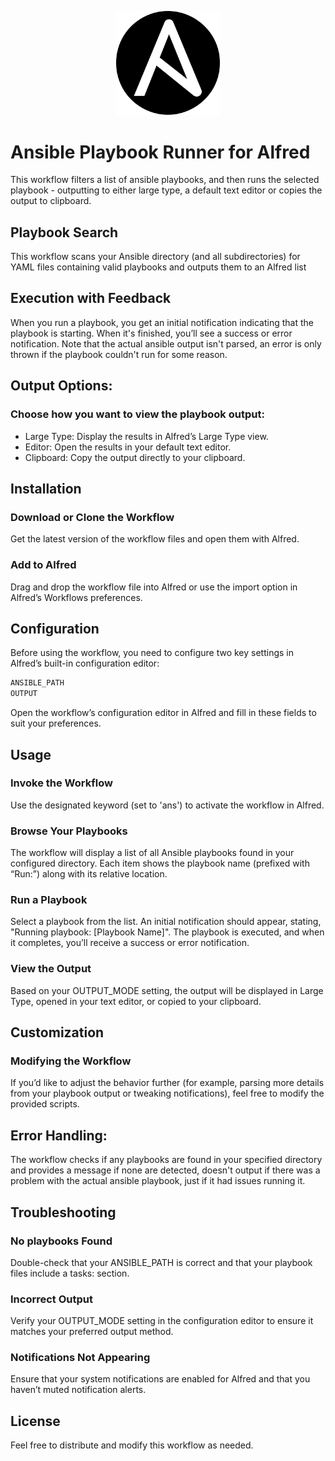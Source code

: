 <p align="center" width="100%">
    <img width="33%" src="./icon.png" alt="Ansible Logo" />
</p>


# Ansible Playbook Runner for Alfred

This workflow filters a list of ansible playbooks, and then runs the selected playbook - outputting to either large type, a default text editor or copies the output to clipboard.

## Playbook Search

This workflow scans your Ansible directory (and all subdirectories) for YAML files containing valid playbooks and outputs them to an Alfred list

## Execution with Feedback

When you run a playbook, you get an initial notification indicating that the playbook is starting. When it's finished, you’ll see a success or error notification. Note that the actual ansible output isn't parsed, an error is only thrown if the playbook couldn't run for some reason.

## Output Options:

### Choose how you want to view the playbook output:

- Large Type: Display the results in Alfred’s Large Type view.
- Editor: Open the results in your default text editor.
- Clipboard: Copy the output directly to your clipboard.

## Installation

### Download or Clone the Workflow

Get the latest version of the workflow files and open them with Alfred.

### Add to Alfred
Drag and drop the workflow file into Alfred or use the import option in Alfred’s Workflows preferences.

## Configuration

Before using the workflow, you need to configure two key settings in Alfred’s built-in configuration editor:

```bash
ANSIBLE_PATH
OUTPUT
```
Open the workflow’s configuration editor in Alfred and fill in these fields to suit your preferences.

## Usage

### Invoke the Workflow
Use the designated keyword (set to 'ans') to activate the workflow in Alfred.

### Browse Your Playbooks

The workflow will display a list of all Ansible playbooks found in your configured directory. Each item shows the playbook name (prefixed with “Run:”) along with its relative location.

### Run a Playbook

Select a playbook from the list. An initial notification should appear, stating, "Running playbook: [Playbook Name]". The playbook is executed, and when it completes, you’ll receive a success or error notification.

### View the Output
Based on your OUTPUT_MODE setting, the output will be displayed in Large Type, opened in your text editor, or copied to your clipboard.

## Customization

### Modifying the Workflow
If you’d like to adjust the behavior further (for example, parsing more details from your playbook output or tweaking notifications), feel free to modify the provided scripts.

## Error Handling:
The workflow checks if any playbooks are found in your specified directory and provides a message if none are detected, doesn't output if there was a problem with the actual ansible playbook, just if it had issues running it.

## Troubleshooting

### No playbooks Found
Double-check that your ANSIBLE_PATH is correct and that your playbook files include a tasks: section.

### Incorrect Output
Verify your OUTPUT_MODE setting in the configuration editor to ensure it matches your preferred output method.

### Notifications Not Appearing
Ensure that your system notifications are enabled for Alfred and that you haven’t muted notification alerts.

## License

Feel free to distribute and modify this workflow as needed.
